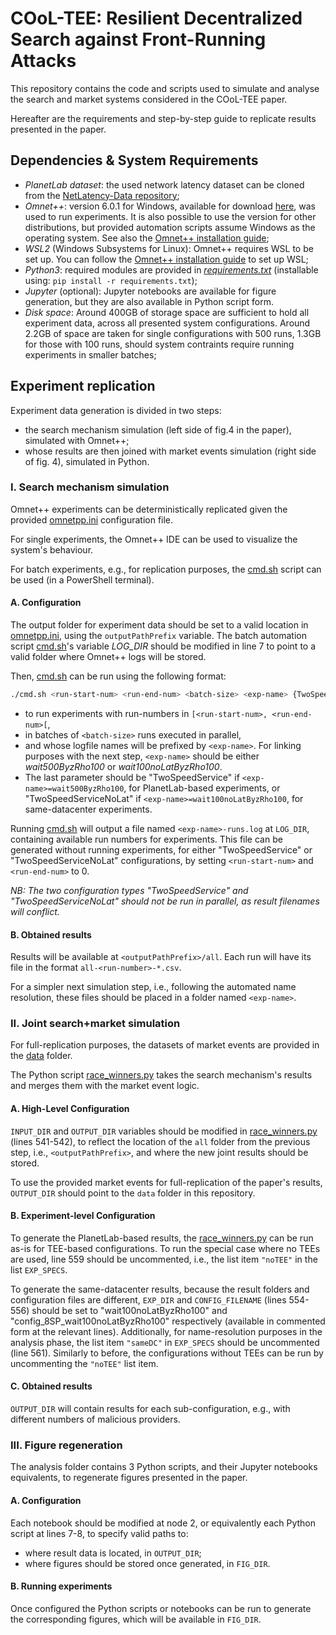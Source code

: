 # COoL-TEE: Resilient Decentralized Search against Front-Running Attacks

This repository contains the code and scripts used to simulate and analyse the search and market systems considered in the COoL-TEE paper.

Hereafter are the requirements and step-by-step guide to replicate results presented in the paper.

## Dependencies & System Requirements
- *PlanetLab dataset*: the used network latency dataset can be cloned from the [NetLatency-Data repository](https://github.com/uofa-rzhu3/NetLatency-Data);
- *Omnet++*: version 6.0.1 for Windows, available for download [here](https://omnetpp.org/download/old), was used to run experiments. It is also possible to use the version for other distributions, but provided automation scripts assume Windows as the operating system. See also the [Omnet++ installation guide](https://doc.omnetpp.org/omnetpp6/InstallGuide.pdf);
- *WSL2* (Windows Subsystems for Linux): Omnet++ requires WSL to be set up. You can follow the [Omnet++ installation guide](https://doc.omnetpp.org/omnetpp6/InstallGuide.pdf) to set up WSL;
- *Python3*: required modules are provided in *[requirements.txt](./requirements.txt)* (installable using: `pip install -r requirements.txt`);
- *Jupyter* (optional): Jupyter notebooks are available for figure generation, but they are also available in Python script form.
- *Disk space*: Around 400GB of storage space are sufficient to hold all experiment data, across all presented system configurations. Around 2.2GB of space are taken for single configurations with 500 runs, 1.3GB for those with 100 runs, should system contraints require running experiments in smaller batches;

## Experiment replication

Experiment data generation is divided in two steps:

- the search mechanism simulation (left side of fig.4 in the paper), simulated with Omnet++;
- whose results are then joined with market events simulation (right side of fig. 4), simulated in Python.

### I. Search mechanism simulation

Omnet++ experiments can be deterministically replicated given the provided [omnetpp.ini](sim/search/simulations/omnetpp.ini) configuration file.

For single experiments, the Omnet++ IDE can be used to visualize the system's behaviour.

For batch experiments, e.g., for replication purposes, the [cmd.sh](sim/search/simulations/cmd.sh) script can be used (in a PowerShell terminal).

#### A. Configuration

The output folder for experiment data should be set to a valid location in [omnetpp.ini](sim/search/simulations/omnetpp.ini), using the `outputPathPrefix` variable.
The batch automation script [cmd.sh](sim/search/simulations/cmd.sh)'s variable *LOG_DIR* should be modified in line 7 to point to a valid folder where Omnet++ logs will be stored.

Then, [cmd.sh](sim/search/simulations/cmd.sh) can be run using the following format:
```sh
./cmd.sh <run-start-num> <run-end-num> <batch-size> <exp-name> {TwoSpeedService|TwoSpeedServiceNoLat}
```
- to run experiments with run-numbers in `[<run-start-num>, <run-end-num>[`, 
- in batches of `<batch-size>` runs executed in parallel, 
- and whose logfile names will be prefixed by `<exp-name>`. For linking purposes with the next step, `<exp-name>` should be either *wait500ByzRho100* or *wait100noLatByzRho100*.
- The last parameter should be "TwoSpeedService" if `<exp-name>=wait500ByzRho100`, for PlanetLab-based experiments, or "TwoSpeedServiceNoLat" if `<exp-name>=wait100noLatByzRho100`, for same-datacenter experiments.

Running [cmd.sh](sim/search/simulations/cmd.sh) will output a file named `<exp-name>-runs.log` at `LOG_DIR`, containing available run numbers for experiments. This file can be generated without running experiments, for either "TwoSpeedService" or "TwoSpeedServiceNoLat" configurations, by setting `<run-start-num>` and `<run-end-num>` to 0.

*NB: The two configuration types "TwoSpeedService" and "TwoSpeedServiceNoLat" should not be run in parallel, as result filenames will conflict.*

#### B. Obtained results

Results will be available at `<outputPathPrefix>/all`. Each run will have its file in the format `all-<run-number>-*.csv`.

For a simpler next simulation step, i.e., following the automated name resolution, these files should be placed in a folder named `<exp-name>`.

### II. Joint search+market simulation

For full-replication purposes, the datasets of market events are provided in the [data](data) folder.

The Python script [race_winners.py](sim/market/race_winners.py) takes the search mechanism's results and merges them with the market event logic. 

#### A. High-Level Configuration

`INPUT_DIR` and `OUTPUT_DIR` variables should be modified in [race_winners.py](sim/market/race_winners.py) (lines 541-542), to reflect the location of the `all` folder from the previous step, i.e., `<outputPathPrefix>`, and where the new joint results should be stored.

To use the provided market events for full-replication of the paper's results, `OUTPUT_DIR` should point to the `data` folder in this repository.

#### B. Experiment-level Configuration

To generate the PlanetLab-based results, the [race_winners.py](sim/market/race_winners.py) can be run as-is for TEE-based configurations. To run the special case where no TEEs are used, line 559 should be uncommented, i.e., the list item `"noTEE"` in the list `EXP_SPECS`.

To generate the same-datacenter results, because the result folders and configuration files are different, `EXP_DIR` and `CONFIG_FILENAME` (lines 554-556) should be set to "wait100noLatByzRho100" and "config_8SP_wait100noLatByzRho100" respectively (available in commented form at the relevant lines). 
Additionally, for name-resolution purposes in the analysis phase, the list item `"sameDC"` in `EXP_SPECS` should be uncommented (line 561).
Similarly to before, the configurations without TEEs can be run by uncommenting the `"noTEE"` list item.

#### C. Obtained results

`OUTPUT_DIR` will contain results for each sub-configuration, e.g., with different numbers of malicious providers. 

### III. Figure regeneration

The analysis folder contains 3 Python scripts, and their Jupyter notebooks equivalents, to regenerate figures presented in the paper.

#### A. Configuration

Each notebook should be modified at node 2, or equivalently each Python script at lines 7-8, to specify valid paths to:

- where result data is located, in `OUTPUT_DIR`;
- where figures should be stored once generated, in `FIG_DIR`.

#### B. Running experiments

Once configured the Python scripts or notebooks can be run to generate the corresponding figures, which will be available in `FIG_DIR`.